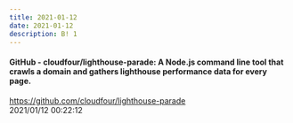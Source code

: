 ```yaml
---
title: 2021-01-12
date: 2021-01-12
description: B! 1
---
```


#### GitHub - cloudfour/lighthouse-parade: A Node.js command line tool that crawls a domain and gathers lighthouse performance data for every page.
https://github.com/cloudfour/lighthouse-parade<br>
2021/01/12 00:22:12<br>


